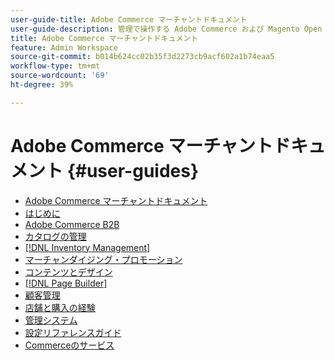 ```yaml
---
user-guide-title: Adobe Commerce マーチャントドキュメント
user-guide-description: 管理で操作する Adobe Commerce および Magento Open Source マーチャント向けのドキュメントとリソースです。
title: Adobe Commerce マーチャントドキュメント
feature: Admin Workspace
source-git-commit: b014b624cc02b35f3d2273cb9acf602a1b74eaa5
workflow-type: tm+mt
source-wordcount: '69'
ht-degree: 39%

---
```


# Adobe Commerce マーチャントドキュメント {#user-guides}

- [Adobe Commerce マーチャントドキュメント](home.md)
- [ はじめに ](https://experienceleague.adobe.com/docs/commerce-admin/start/guide-overview.html)
- [Adobe Commerce B2B](https://experienceleague.adobe.com/docs/commerce-admin/b2b/guide-overview.html)
- [ カタログの管理 ](https://experienceleague.adobe.com/docs/commerce-admin/catalog/guide-overview.html)
- [[!DNL Inventory Management]](https://experienceleague.adobe.com/docs/commerce-admin/inventory/guide-overview.html)
- [ マーチャンダイジング・プロモーション ](https://experienceleague.adobe.com/docs/commerce-admin/marketing/guide-overview.html)
- [ コンテンツとデザイン ](https://experienceleague.adobe.com/docs/commerce-admin/content-design/guide-overview.html)
- [[!DNL Page Builder]](https://experienceleague.adobe.com/docs/commerce-admin/page-builder/guide-overview.html)
- [ 顧客管理 ](https://experienceleague.adobe.com/docs/commerce-admin/customers/guide-overview.html)
- [ 店舗と購入の経験 ](https://experienceleague.adobe.com/docs/commerce-admin/stores-sales/guide-overview.html)
- [ 管理システム ](https://experienceleague.adobe.com/docs/commerce-admin/systems/guide-overview.html)
- [ 設定リファレンスガイド ](https://experienceleague.adobe.com/docs/commerce-admin/config/guide-overview.html)
- [Commerceのサービス](services.md)
